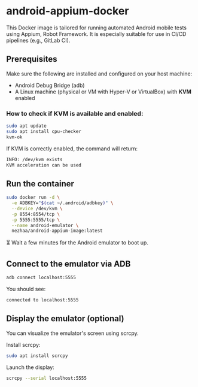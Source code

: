 # android-appium-docker
This Docker image is tailored for running automated Android mobile tests using Appium, Robot Framework.
It is especially suitable for use in CI/CD pipelines (e.g., GitLab CI).


## Prerequisites

Make sure the following are installed and configured on your host machine:

- Android Debug Bridge (adb)
- A Linux machine (physical or VM with Hyper-V or VirtualBox) with **KVM** enabled

### How to check if KVM is available and enabled:

```bash
sudo apt update
sudo apt install cpu-checker
kvm-ok
```

If KVM is correctly enabled, the command will return:
```bash
INFO: /dev/kvm exists
KVM acceleration can be used
```

## Run the container
```bash
sudo docker run -d \
  -e ADBKEY="$(cat ~/.android/adbkey)" \
  --device /dev/kvm \
  -p 8554:8554/tcp \
  -p 5555:5555/tcp \
  --name android-emulator \
  nezhaa/android-appium-image:latest
```
⏳ Wait a few minutes for the Android emulator to boot up.

## Connect to the emulator via ADB
```bash
adb connect localhost:5555
```
You should see:
```bash
connected to localhost:5555
```

## Display the emulator (optional)

You can visualize the emulator's screen using scrcpy.

Install scrcpy:
```bash
sudo apt install scrcpy
```
Launch the display:
```bash
scrcpy --serial localhost:5555
```













